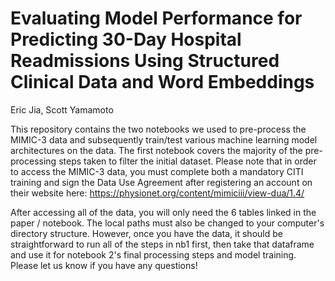 # Evaluating Model Performance for Predicting 30-Day Hospital Readmissions Using Structured Clinical Data and Word Embeddings


Eric Jia, Scott Yamamoto


This repository contains the two notebooks we used to pre-process the MIMIC-3 data and subsequently train/test various machine learning model architectures on the data. The first notebook covers the majority of the pre-processing steps taken to filter the initial dataset. Please note that in order to access the MIMIC-3 data, you must complete both a mandatory CITI training and sign the Data Use Agreement after registering an account on their website here: https://physionet.org/content/mimiciii/view-dua/1.4/

After accessing all of the data, you will only need the 6 tables linked in the paper / notebook. The local paths must also be changed to your computer's directory structure. However, once you have the data, it should be straightforward to run all of the steps in nb1 first, then take that dataframe and use it for notebook 2's final processing steps and model training. Please let us know if you have any questions!
